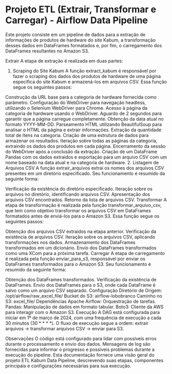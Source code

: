# Projeto ETL (Extrair, Transformar e Carregar) - Airflow Data Pipeline
Este projeto consiste em um pipeline de dados para a extração de informações de produtos de hardware do site Kabum, a transformação desses dados em DataFrames formatados e, por fim, o carregamento dos DataFrames resultantes no Amazon S3.

Extrair
A etapa de extração é realizada em duas partes:

1. Scraping do Site Kabum
A função extract_kabum é responsável por fazer o scraping dos dados dos produtos de hardware de uma página específica do site Kabum e armazená-los em arquivos CSV. Essa função segue os seguintes passos:

Construção da URL base para a categoria de hardware fornecida como parâmetro.
Configuração do WebDriver para navegação headless, utilizando o Selenium WebDriver para Chrome.
Acesso à página da categoria de hardware usando o WebDriver.
Aguardo de 2 segundos para garantir que a página carregue completamente.
Obtenção da data atual no formato YYYY-MM-DD.
Parseamento HTML utilizando BeautifulSoup para analisar o HTML da página e extrair informações.
Extração da quantidade total de itens na categoria.
Criação de uma estrutura de dados para armazenar os resultados.
Iteração sobre todas as páginas da categoria, extraindo os dados dos produtos em cada página.
Encerramento da sessão do WebDriver após a conclusão da extração.
Criação de um DataFrame Pandas com os dados extraídos e exportação para um arquivo CSV com um nome baseado na data atual e na categoria de hardware.
2. Listagem de Arquivos CSV
A função extrair_arquivos extrai os nomes dos arquivos CSV presentes em um diretório especificado. Seu funcionamento é resumido da seguinte forma:

Verificação da existência do diretório especificado.
Iteração sobre os arquivos no diretório, identificando arquivos CSV.
Apresentação dos arquivos CSV encontrados.
Retorno da lista de arquivos CSV.
Transformar
A etapa de transformação é realizada pela função transformar_arquivo_csv, que tem como objetivo transformar os arquivos CSV em DataFrames formatados antes de enviá-los para o Amazon S3. Essa função segue os seguintes passos:

Obtenção dos arquivos CSV extraídos na etapa anterior.
Verificação da existência de arquivos CSV.
Iteração sobre os arquivos CSV, aplicando transformações nos dados.
Armazenamento dos DataFrames transformados em um dicionário.
Envio dos DataFrames transformados como uma XCom para a próxima tarefa.
Carregar
A etapa de carregamento é realizada pela função enviar_para_s3, responsável por enviar os DataFrames transformados para o Amazon S3. Seu funcionamento é resumido da seguinte forma:

Obtenção dos DataFrames transformados.
Verificação da existência de DataFrames.
Envio dos DataFrames para o S3, onde cada DataFrame é salvo como um arquivo CSV separado.
Configuração
Diretório de Origem: /opt/airflow/raw_excel_file/
Bucket do S3: airflow-lobobranco
Caminho no S3: excel_file/
Dependências
Apache Airflow: Orquestração de tarefas.
Pandas: Manipulação de dados em formato tabular.
Boto3: Cliente da AWS para interagir com o Amazon S3.
Execução
A DAG está configurada para iniciar em 1º de março de 2024, com uma frequência de execução a cada 30 minutos (30 * * * *). O fluxo de execução segue a ordem: extrair arquivos -> transformar arquivos CSV -> enviar para S3.

Observações
O código está configurado para lidar com possíveis erros durante o processamento e envio dos dados.
Mensagens de log são fornecidas para informar o progresso e possíveis problemas durante a execução do pipeline.
Esta documentação fornece uma visão geral do projeto ETL Kabum Data Pipeline, descrevendo suas etapas, componentes principais e configurações necessárias para sua execução.





